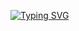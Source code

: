 <a href="https://git.io/typing-svg"><img src="https://readme-typing-svg.herokuapp.com?font=Fira+Code&pause=1000&random=false&width=435&lines=Hi+there%2C+this+is+a+little+library+;for+Telegram+Bots+on+.NET" alt="Typing SVG" /></a>
